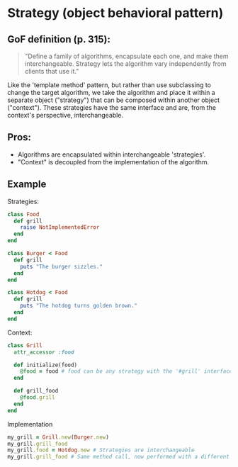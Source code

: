 # Strategy (object behavioral pattern)

## GoF definition (p. 315):

> "Define a family of algorithms, encapsulate each one, and make them interchangeable. Strategy lets the algorithm vary independently from clients that use it."

Like the 'template method' pattern, but rather than use subclassing to change the target algorithm, we take the algorithm and place it within a separate object ("strategy") that can be composed within another object ("context"). These strategies have the same interface and are, from the context's perspective, interchangeable.

## Pros:

-   Algorithms are encapsulated within interchangeable 'strategies'.
-   "Context" is decoupled from the implementation of the algorithm.

## Example

Strategies:

```ruby
class Food
  def grill
    raise NotImplementedError
  end
end

class Burger < Food
  def grill
    puts "The burger sizzles."
  end
end

class Hotdog < Food
  def grill
    puts "The hotdog turns golden brown."
  end
end
```

Context:

```ruby
class Grill
  attr_accessor :food

  def initialize(food)
    @food = food # food can be any strategy with the '#grill' interface
  end

  def grill_food
    @food.grill
  end
end
```

Implementation

```ruby
my_grill = Grill.new(Burger.new)
my_grill.grill_food
my_grill.food = Hotdog.new # Strategies are interchangeable
my_grill.grill_food # Same method call, now performed with a different strategy
```
